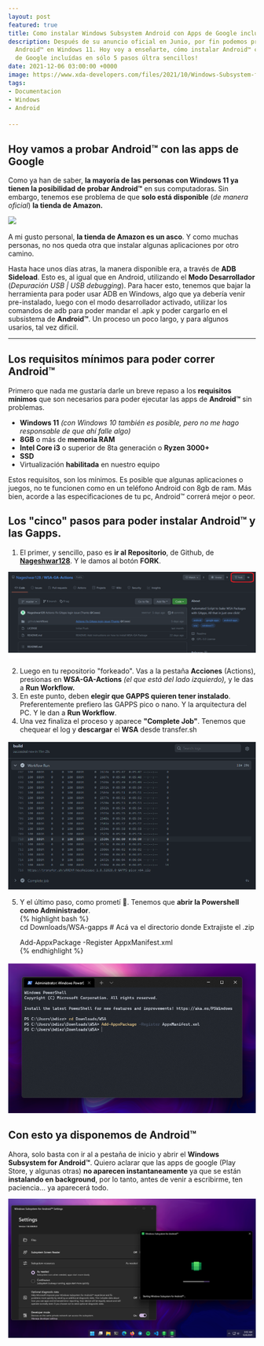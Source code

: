 ```yaml
---
layout: post
featured: true
title: Como instalar Windows Subsystem Android con Apps de Google incluído (FACIL)
description: Después de su anuncio oficial en Junio, por fin podemos probar las aplicaciones
  Android™ en Windows 11. Hoy voy a enseñarte, cómo instalar Android™ con las Gapps
  de Google incluídas en sólo 5 pasos últra sencillos!
date: 2021-12-06 03:00:00 +0000
image: https://www.xda-developers.com/files/2021/10/Windows-Subsystem-for-Android-with-Play-Store-Featured-3.jpg
tags:
- Documentacion
- Windows
- Android

---
```

## Hoy vamos a probar Android™ con las apps de Google

Como ya han de saber, **la mayoría de las personas con Windows 11 ya tienen la posibilidad de probar Android™** en sus computadoras. Sin embargo, tenemos ese problema de que **solo está disponible** (_de manera oficial_) **la tienda de Amazon.**

![](https://docs.microsoft.com/es-es/windows/images/wsa-amazon-appstore.png)

A mi gusto personal, **la tienda de Amazon es un asco**. Y como muchas personas, no nos queda otra que instalar algunas aplicaciones por otro camino.

Hasta hace unos días atras, la manera disponible era, a través de **ADB Sideload**. Esto es, al igual que en Android, utilizando el **Modo Desarrollador** (_Depuración USB | USB debugging_). Para hacer esto, tenemos que bajar la herramienta para poder usar ADB en Windows, algo que ya debería venir pre-instalado, luego con el modo desarrollador activado, utilizar los comandos de adb para poder mandar el .apk y poder cargarlo en el subsistema de **Android™**. Un proceso un poco largo, y para algunos usarios, tal vez dificil.

***

## Los requisitos mínimos para poder correr Android™

Primero que nada me gustaría darle un breve repaso a los **requisitos mínimos** que son necesarios para poder ejecutar las apps de **Android™** sin problemas.

* **Windows 11** _(con Windows 10 también es posible, pero no me hago responsable de que ahí falle algo)_
* **8GB** o más de **memoria RAM**
* **Intel Core i3** o superior de 8ta generación o **Ryzen 3000+**
* **SSD**
* Virtualización **habilitada** en nuestro equipo

Estos requisitos, son los mínimos. Es posible que algunas aplicaciones o juegos, no te funcionen como en un teléfono Android con 8gb de ram. Más bien, acorde a las especificaciones de tu pc, Android™ correrá mejor o peor. 

## Los "cinco" pasos para poder instalar Android™ y las Gapps.

1. El primer, y sencillo, paso es **ir al Repositorio**, de Github, de [**Nageshwar128**](https://github.com/Nageshwar128/WSA-GA-Actions). Y le damos al botón **FORK**. 

![](/images/posts/fork.png)

2. Luego en tu repositorio "forkeado". Vas a la pestaña **Acciones** (Actions), presionas en **WSA-GA-Actions** _(el que está del lado izquierdo),_ y le das a **Run Workflow.**
3. En este punto, deben **elegir que GAPPS quieren tener instalado**. Preferentemente prefiero las GAPPS pico o nano. Y la arquitectura del PC. Y le dan a **Run Workflow**.
4. Una vez finaliza el proceso y aparece **"Complete Job"**. Tenemos que chequear el log y **descargar** el **WSA** desde transfer.sh

![](/images/posts/forkv.png)

5. Y el último paso, como prometí 🤣. Tenemos que **abrir la Powershell como Administrador**.   
   {% highlight bash %}  
   cd Downloads/WSA-gapps # Acá va el directorio donde Extrajiste el .zip

   Add-AppxPackage -Register AppxManifest.xml  
   {% endhighlight %}

![](/images/posts/powersh.png)

## Con esto ya disponemos de Android™

Ahora, solo basta con ir al a pestaña de inicio y abrir el **Windows Subsystem for Android™**. Quiero aclarar que las apps de google (Play Store, y algunas otras) **no aparecen instantaneamente** ya que se están **instalando en background**, por lo tanto, antes de venir a escribirme, ten paciencia... ya aparecerá todo. 

![](/images/posts/android.png)